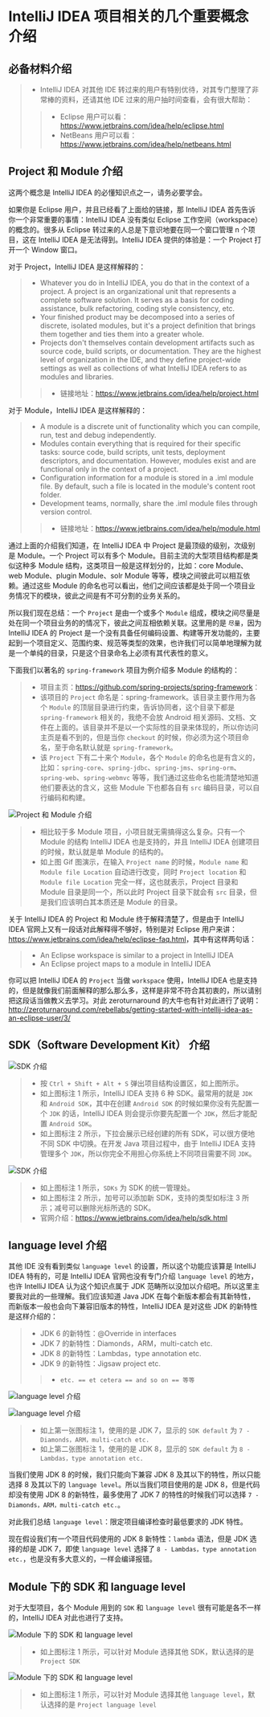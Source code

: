 # IntelliJ IDEA 项目相关的几个重要概念介绍

## 必备材料介绍

> * IntelliJ IDEA 对其他 IDE 转过来的用户有特别优待，对其专门整理了非常棒的资料，还请其他 IDE 过来的用户抽时间查看，会有很大帮助：
>
>> * Eclipse 用户可以看：<https://www.jetbrains.com/idea/help/eclipse.html>
>> * NetBeans 用户可以看：<https://www.jetbrains.com/idea/help/netbeans.html>

## Project 和 Module 介绍

这两个概念是 IntelliJ IDEA 的必懂知识点之一，请务必要学会。

如果你是 Eclipse 用户，并且已经看了上面给的链接，那 IntelliJ IDEA 首先告诉你一个非常重要的事情：IntelliJ IDEA 没有类似 Eclipse 工作空间（workspace）的概念的。很多从 Eclipse 转过来的人总是下意识地要在同一个窗口管理 n 个项目，这在 IntelliJ IDEA 是无法得到。IntelliJ IDEA 提供的体验是：一个 Project 打开一个 Window 窗口。

对于 Project，IntelliJ IDEA 是这样解释的：

> * Whatever you do in IntelliJ IDEA, you do that in the context of a project. A project is an organizational unit that represents a complete software solution. It serves as a basis for coding assistance, bulk refactoring, coding style consistency, etc.
> * Your finished product may be decomposed into a series of discrete, isolated modules, but it's a project definition that brings them together and ties them into a greater whole.
> * Projects don't themselves contain development artifacts such as source code, build scripts, or documentation. They are the highest level of organization in the IDE, and they define project-wide settings as well as collections of what IntelliJ IDEA refers to as modules and libraries. 
>
>> * 链接地址：<https://www.jetbrains.com/idea/help/project.html>

对于 Module，IntelliJ IDEA 是这样解释的：

> * A module is a discrete unit of functionality which you can compile, run, test and debug independently.
> * Modules contain everything that is required for their specific tasks: source code, build scripts, unit tests, deployment descriptors, and documentation. However, modules exist and are functional only in the context of a project.
> * Configuration information for a module is stored in a .iml module file. By default, such a file is located in the module's content root folder.
> * Development teams, normally, share the .iml module files through version control.
>
>> * 链接地址：<https://www.jetbrains.com/idea/help/module.html>

通过上面的介绍我们知道，在 IntelliJ IDEA 中 Project 是最顶级的级别，次级别是 Module。一个 Project 可以有多个 Module。目前主流的大型项目结构都是类似这种多 Module 结构，这类项目一般是这样划分的，比如：core Module、web Module、plugin Module、solr Module 等等，模块之间彼此可以相互依赖。通过这些 Module 的命名也可以看出，他们之间应该都是处于同一个项目业务情况下的模块，彼此之间是有不可分割的业务关系的。

所以我们现在总结：一个 `Project` 是由一个或多个 `Module` 组成，模块之间尽量是处在同一个项目业务的的情况下，彼此之间互相依赖关联。这里用的是 `尽量`，因为 IntelliJ IDEA 的 Project 是一个没有具备任何编码设置、构建等开发功能的，主要起到一个项目定义、范围约束、规范等类型的效果，也许我们可以简单地理解为就是一个单纯的目录，只是这个目录命名上必须有其代表性的意义。

下面我们以著名的 `spring-framework` 项目为例介绍多 Module 的结构的：

> * 项目主页：<https://github.com/spring-projects/spring-framework>：
> * 该项目的 `Project` 命名是：spring-framework。该目录主要作用为各个 `Module` 的顶层目录进行约束，告诉协同者，这个目录下都是 `spring-framework` 相关的，我绝不会放 Android 相关源码、文档、文件在上面的。该目录并不是以一个实际性的目录来体现的，所以你访问主页是看不到的，但是当你 `checkout` 的时候，你必须为这个项目命名，至于命名默认就是 `spring-framework`。
> * 该 `Project` 下有二十来个 `Module`，各个 `Module` 的命名也是有含义的，比如：`spring-core`、`spring-jdbc`、`spring-jms`、`spring-orm`、`spring-web`、`spring-webmvc` 等等，我们通过这些命名也能清楚地知道他们要表达的含义，这些 Module 下也都各自有 `src` 编码目录，可以自行编码和构建。

![Project 和 Module 介绍](images/xiv-a-project-and-module-introduce-1.gif)

> * 相比较于多 Module 项目，小项目就无需搞得这么复杂。只有一个 Module 的结构 IntelliJ IDEA 也是支持的，并且 IntelliJ IDEA 创建项目的时候，默认就是单 Module 的结构的。
> * 如上图 Gif 图演示，在输入 `Project name` 的时候，`Module name` 和 `Module file Location` 自动进行改变，同时 `Project location` 和 `Module file Location` 完全一样，这也就表示，Project 目录和 Module 目录是同一个，所以此时 Project 目录下就会有 `src` 目录，但是我们应该明白其本质还是 Module 的目录。

关于 IntelliJ IDEA 的 Project 和 Module 终于解释清楚了，但是由于 IntelliJ IDEA 官网上又有一段话对此解释得不够好，特别是对 Eclipse 用户来讲：<https://www.jetbrains.com/idea/help/eclipse-faq.html>，其中有这样两句话：

> * An Eclipse workspace is similar to a project in IntelliJ IDEA
> * An Eclipse project maps to a module in IntelliJ IDEA

你可以把 IntelliJ IDEA 的 `Project` 当做 `workspace` 使用，IntelliJ IDEA 也是支持的，但是就像我们前面解释的那么那么多，这样是非常不符合其初衷的，所以请别把这段话当做教义去学习。对此 zeroturnaround 的大牛也有针对此进行了说明：<http://zeroturnaround.com/rebellabs/getting-started-with-intellij-idea-as-an-eclipse-user/3/>

## SDK（Software Development Kit） 介绍

![SDK 介绍](images/xiv-b-sdk-introduce-1.jpg)

> * 按 `Ctrl + Shift + Alt + S` 弹出项目结构设置区，如上图所示。
> * 如上图标注 1 所示，IntelliJ IDEA 支持 6 种 SDK。最常用的就是 `JDK` 和 `Android SDK`，其中在创建 `Android SDK` 的时候如果你没有先配置一个 `JDK` 的话，IntelliJ IDEA 则会提示你要先配置一个 `JDK`，然后才能配置 `Android SDK`。
> * 如上图标注 2 所示，下拉会展示已经创建的所有 SDK，可以很方便地不同 SDK 中切换。在开发 Java 项目过程中，由于 IntelliJ IDEA 支持管理多个 `JDK`，所以你完全不用担心你系统上不同项目需要不同 `JDK`。

![SDK 介绍](images/xiv-b-sdk-introduce-2.jpg)

> * 如上图标注 1 所示，`SDKs` 为 SDK 的统一管理处。
> * 如上图标注 2 所示，加号可以添加新 SDK，支持的类型如标注 3 所示；减号可以删除光标所选的 SDK。
> * 官网介绍：<https://www.jetbrains.com/idea/help/sdk.html>

## language level 介绍

其他 IDE 没有看到类似 `language level` 的设置，所以这个功能应该算是 IntelliJ IDEA 特有的，可是 IntelliJ IDEA 官网也没有专门介绍 `language level` 的地方，也许 IntelliJ IDEA 认为这个知识点属于 JDK 范畴所以没加以介绍吧。所以这里主要我对此的一些理解。我们应该知道 Java JDK 在每个新版本都会有其新特性，而新版本一般也会向下兼容旧版本的特性，IntelliJ IDEA 是对这些 JDK 的新特性是这样介绍的：

> * JDK 6 的新特性：@Override in interfaces
> * JDK 7 的新特性：Diamonds，ARM，multi-catch etc.
> * JDK 8 的新特性：Lambdas，type annotation etc.
> * JDK 9 的新特性：Jigsaw project etc.
>
>> * `etc. == et cetera == and so on == 等等`

![language level 介绍](images/xiv-c-language-level-introduce-1.jpg)

![language level 介绍](images/xiv-c-language-level-introduce-2.jpg)

> * 如上第一张图标注 1，使用的是 JDK 7，显示的 `SDK default` 为 `7 - Diamonds，ARM，multi-catch etc.`
> * 如上第二张图标注 1，使用的是 JDK 8，显示的 `SDK default` 为 `8 - Lambdas，type annotation etc.`

当我们使用 JDK 8 的时候，我们只能向下兼容 JDK 8 及其以下的特性，所以只能选择 8 及其以下的 `language level`。所以当我们项目使用的是 JDK 8，但是代码却没有使用 JDK 8 的新特性，最多使用了 JDK 7 的特性的时候我们可以选择 `7 - Diamonds，ARM，multi-catch etc.`。

对此我们总结 `language level`：限定项目编译检查时最低要求的 JDK 特性。

现在假设我们有一个项目代码使用的 JDK 8 新特性：`lambda` 语法，但是 JDK 选择的却是 JDK 7，即使 `language level` 选择了 `8 - Lambdas，type annotation etc.`，也是没有多大意义的，一样会编译报错。

## Module 下的 SDK 和 language level

对于大型项目，各个 Module 用到的 `SDK` 和 `language level` 很有可能是各不一样的，IntelliJ IDEA 对此也进行了支持。
 
![Module 下的 SDK 和 language level](images/xiv-d-module-setting-1.jpg)

> * 如上图标注 1 所示，可以针对 Module 选择其他 SDK，默认选择的是 `Project SDK`

![Module 下的 SDK 和 language level](images/xiv-d-module-setting-2.jpg)

> * 如上图标注 1 所示，可以针对 Module 选择其他 `language level`，默认选择的是 `Project language level`
 
